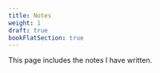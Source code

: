 ```yaml
---
title: Notes
weight: 1
draft: true
bookFlatSection: true
---
```


This page includes the notes I have written.